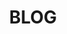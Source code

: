 ---
title: "BLOG"
seoTitle: "estudio arquitectura sostenible - reformas madrid | RAMA"
description: ""
seo: "En el blog de RAMA te contamos las novedades en el sector de la arquitectura sostenible y la bioconstrucción así como nuestros proyectos personales."
keywords: "RAMA al día, últimas noticias, noticias arquitectura, bioconstruccion, arquitectura sostenible"
draft: false
bg_image: "images/slider/blog1.jpg"

---